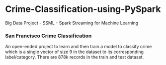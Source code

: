 # Crime-Classification-using-PySpark
Big Data Project - SSML - Spark Streaming for Machine Learning

### San Francisco Crime Classification

An open-ended project to learn and then train a model to classify crime which is a single vector of size 9 in the dataset to its corresponding label/category. There are 878k records in the train and test dataset.
 

